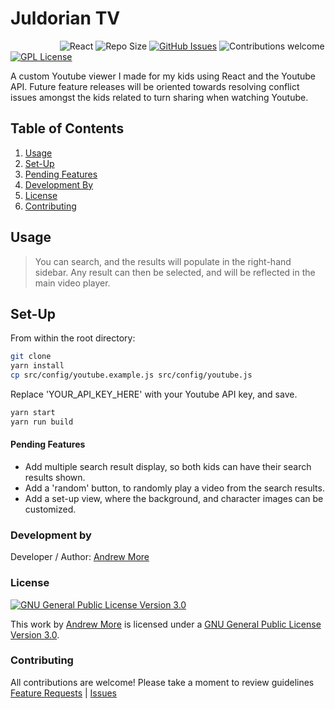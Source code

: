 # Juldorian TV

&nbsp;&nbsp;&nbsp;&nbsp;&nbsp;&nbsp;&nbsp;&nbsp;&nbsp;&nbsp;&nbsp;&nbsp;&nbsp;&nbsp;&nbsp;&nbsp;&nbsp;&nbsp;&nbsp;
![React](https://img.shields.io/badge/react-js-blue)
![Repo Size](https://img.shields.io/github/repo-size/AndrewMore/Juldorian-TV)
[![GitHub Issues](https://img.shields.io/github/issues/AndrewMore/Juldorian-TV)](https://github.com/AndrewMore/Juldorian-TV/issues)
![Contributions welcome](https://img.shields.io/badge/contributions-welcome-orange.svg)
[![GPL License](https://img.shields.io/badge/license-GPL--3.0-orange)](https://www.gnu.org/licenses/gpl-3.0.html)


A custom Youtube viewer I made for my kids using React and the Youtube API. Future feature releases will be oriented towards resolving conflict issues amongst the kids related to turn sharing when watching Youtube.

## Table of Contents

1. [Usage](#Usage)
2. [Set-Up](#Set-Up)
3. [Pending Features](#Pending-Features)
4. [Development By](#Development-By)
5. [License](#License)
6. [Contributing](#Contributing)

## Usage

> You can search, and the results will populate in the right-hand sidebar. Any result can then be selected, and will be reflected in the main video player.


## Set-Up

From within the root directory:

```sh
git clone
yarn install
cp src/config/youtube.example.js src/config/youtube.js
```
Replace 'YOUR_API_KEY_HERE' with your Youtube API key, and save.
```sh
yarn start
yarn run build
```

#### Pending Features

- Add multiple search result display, so both kids can have their search results shown.
- Add a 'random' button, to randomly play a video from the search results.
- Add a set-up view, where the background, and character images can be customized.

### Development by

Developer / Author: [Andrew More](https://github.com/AndrewMore/)

### License

<a rel="license" href="https://www.gnu.org/licenses/gpl-3.0.html"><img alt="GNU General Public License Version 3.0" style="border-width:0" src="https://www.gnu.org/graphics/gplv3-or-later.svg" /></a><br />

This work by <a href="https://github.com/AndrewMore/">Andrew More</a> is licensed under a <a rel="license" href="https://www.gnu.org/licenses/gpl-3.0.html">GNU General Public License Version 3.0</a>.

### Contributing

All contributions are welcome!
Please take a moment to review guidelines [Feature Requests](.github/feature_request.md) | [Issues](.github/bug_report.md)